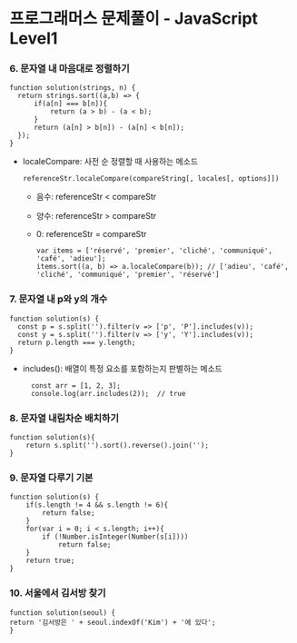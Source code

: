# 프로그래머스 문제풀이 - JavaScript Level1
### 6. 문자열 내 마음대로 정렬하기
    function solution(strings, n) {
      return strings.sort((a,b) => {
          if(a[n] === b[n]){
              return (a > b) - (a < b);
          }
          return (a[n] > b[n]) - (a[n] < b[n]);
      });
    }
    
- localeCompare: 사전 순 정렬할 때 사용하는 메소드

      referenceStr.localeCompare(compareString[, locales[, options]])
      
  - 음수: referenceStr < compareStr 
  
  - 양수: referenceStr > compareStr
  
  - 0: referenceStr = compareStr
      
        var items = ['réservé', 'premier', 'cliché', 'communiqué', 'café', 'adieu'];
        items.sort((a, b) => a.localeCompare(b)); // ['adieu', 'café', 'cliché', 'communiqué', 'premier', 'réservé']
  
  
### 7. 문자열 내 p와 y의 개수
    function solution(s) {
      const p = s.split('').filter(v => ['p', 'P'].includes(v));
      const y = s.split('').filter(v => ['y', 'Y'].includes(v));
      return p.length === y.length;
    }
    
- includes(): 배열이 특정 요소를 포함하는지 판별하는 메소드

        const arr = [1, 2, 3];
        console.log(arr.includes(2));  // true
  
### 8. 문자열 내림차순 배치하기
    function solution(s){
        return s.split('').sort().reverse().join('');
    }
    
### 9. 문자열 다루기 기본
    function solution(s) {
        if(s.length != 4 && s.length != 6){
            return false;
        }
        for(var i = 0; i < s.length; i++){
            if (!Number.isInteger(Number(s[i])))
                return false;
        }
        return true;
    }

### 10. 서울에서 김서방 찾기
    function solution(seoul) {
    return '김서방은 ' + seoul.indexOf('Kim') + '에 있다';
    }
